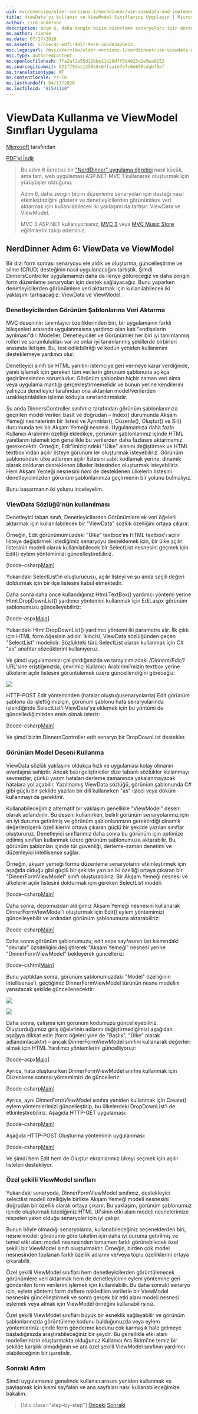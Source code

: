 ```yaml
---
uid: mvc/overview/older-versions-1/nerddinner/use-viewdata-and-implement-viewmodel-classes
title: ViewData'yı kullanın ve ViewModel Sınıflarını Uygulayın | Microsoft Dokümanlar
author: rick-anderson
description: Adım 6, daha zengin biçim düzenleme senaryoları için desteği nasıl etkinleştirdiğini gösterir ve denetleyicilerden görünümlere veri aktarmak için kullanılabilecek iki yaklaşımı da tartışır:...
ms.author: riande
ms.date: 07/27/2010
ms.assetid: 5755ec4c-60f1-4057-9ec0-3a5de3a20e23
msc.legacyurl: /mvc/overview/older-versions-1/nerddinner/use-viewdata-and-implement-viewmodel-classes
msc.type: authoredcontent
ms.openlocfilehash: 7fa2af2a55d12bbe11b29dff594823a1e5ea0152
ms.sourcegitcommit: 022f79dbc1350e0c6ffaa1e7e7c6e850cdabf9af
ms.translationtype: MT
ms.contentlocale: tr-TR
ms.lasthandoff: 04/17/2020
ms.locfileid: "81541110"
---
```

# <a name="use-viewdata-and-implement-viewmodel-classes"></a>ViewData Kullanma ve ViewModel Sınıfları Uygulama

[Microsoft](https://github.com/microsoft) tarafından

[PDF’yi İndir](http://aspnetmvcbook.s3.amazonaws.com/aspnetmvc-nerdinner_v1.pdf)

> Bu adım 6 ücretsiz bir ["NerdDinner" uygulama öğretici](introducing-the-nerddinner-tutorial.md) nasıl küçük, ama tam, web uygulaması ASP.NET MVC 1 kullanarak oluşturmak için yürüyüşler olduğunu.
> 
> Adım 6, daha zengin biçim düzenleme senaryoları için desteği nasıl etkinleştirdiğini gösterir ve denetleyicilerden görünümlere veri aktarmak için kullanılabilecek iki yaklaşımı da tartışır: ViewData ve ViewModel.
> 
> MVC 3 ASP.NET kullanıyorsanız, [MVC 3](../../older-versions/getting-started-with-aspnet-mvc3/cs/intro-to-aspnet-mvc-3.md) veya [MVC Music Store](../../older-versions/mvc-music-store/mvc-music-store-part-1.md) eğitimlerini takip edersiniz.

## <a name="nerddinner-step-6-viewdata-and-viewmodel"></a>NerdDinner Adım 6: ViewData ve ViewModel

Bir dizi form sonrası senaryoyu ele aldık ve oluşturma, güncelleştirme ve silme (CRUD) desteğinin nasıl uygulanacağını tartıştık. Şimdi DinnersController uygulamamızı daha da ileriye götüreceğiz ve daha zengin form düzenleme senaryoları için destek sağlayacağız. Bunu yaparken denetleyicilerden görünümlere veri aktarmak için kullanılabilecek iki yaklaşımı tartışacağız: ViewData ve ViewModel.

### <a name="passing-data-from-controllers-to-view-templates"></a>Denetleyicilerden Görünüm Şablonlarına Veri Aktarma

MVC deseninin tanımlayıcı özelliklerinden biri, bir uygulamanın farklı bileşenleri arasında uygulanmasına yardımcı olan katı "endişelerin ayrılması"dır. Modeller, Denetleyiciler ve Görünümler her biri iyi tanımlanmış rolleri ve sorumlulukları var ve onlar iyi tanımlanmış şekillerde birbirleri arasında iletişim. Bu, test edilebilirliği ve kodun yeniden kullanımını desteklemeye yardımcı olur.

Denetleyici sınıfı bir HTML yanıtını istemciye geri vermeye karar verdiğinde, yanıtı işlemek için gereken tüm verilerin görünüm şablonuna açıkça geçirilmesinden sorumludur. Görünüm şablonları hiçbir zaman veri alma veya uygulama mantığı gerçekleştirmemelidir ve bunun yerine kendilerini yalnızca denetleyici tarafından ona aktarılan model/verilerden uzaklaştırılabilen işleme koduyla sınırlandırmalıdır.

Şu anda DinnersController sınıfımız tarafından görünüm şablonlarımıza geçirilen model verileri basit ve doğrudan – Index() durumunda Akşam Yemeği nesnelerinin bir listesi ve Ayrıntılar(), Düzenle(), Oluştur() ve Sil() durumunda tek bir Akşam Yemeği nesnesi. Uygulamamıza daha fazla Kullanıcı Arabirimi özelliği ekledikçe, görünüm şablonlarımız içinde HTML yanıtlarını işlemek için genellikle bu verilerden daha fazlasını aktarmamız gerekecektir. Örneğin, Edit'imiziçindeki "Ülke" alanını değiştirmek ve HTML textbox'ından açılır listeye görünüm ler oluşturmak isteyebiliriz. Görünüm şablonundaki ülke adlarının açılır listesini sabit kodlamak yerine, dinamik olarak dolduran desteklenen ülkeler listesinden oluşturmak isteyebiliriz. Hem Akşam Yemeği nesnesini *hem* de desteklenen ülkelerin listesini denetleyicimizden görünüm şablonlarımıza geçirmenin bir yolunu bulmalıyız.

Bunu başarmanın iki yolunu inceleyelim.

### <a name="using-the-viewdata-dictionary"></a>ViewData Sözlüğü'nün kullanılması

Denetleyici taban sınıfı, Denetleyicilerden Görünümlere ek veri öğeleri aktarmak için kullanılabilecek bir "ViewData" sözlük özelliğini ortaya çıkarır.

Örneğin, Edit görünümümüzdeki "Ülke" textbox'ını HTML textbox'ı açılır listeye değiştirmek istediğimiz senaryoyu desteklemek için, bir ülke açılır listesinin modeli olarak kullanılabilecek bir SelectList nesnesini geçmek için Edit() eylem yöntemimizi güncelleştirebiliriz.

[!code-csharp[Main](use-viewdata-and-implement-viewmodel-classes/samples/sample1.cs)]

Yukarıdaki SelectList'in oluşturucusu, açılır listeyi ve şu anda seçili değeri doldurmak için bir ilçe listesini kabul etmektedir.

Daha sonra daha önce kullandığımız Html.TextBox() yardımcı yöntemi yerine Html.DropDownList() yardımcı yöntemini kullanmak için Edit.aspx görünüm şablonumuzu güncelleyebiliriz:

[!code-aspx[Main](use-viewdata-and-implement-viewmodel-classes/samples/sample2.aspx)]

Yukarıdaki Html.DropDownList() yardımcı yöntemi iki parametre alır. İlk çıktı için HTML form öğesinin adıdır. İkincisi, ViewData sözlüğünden geçen "SelectList" modelidir. Sözlükteki türü SelectList olarak kullanmak için C# "as" anahtar sözcüklerini kullanıyoruz.

Ve şimdi uygulamamızı çalıştırdığımızda ve tarayıcımızdaki */Dinners/Edit/1* URL'sine eriştiğımızda, çevrimiçi Kullanıcı Arabirimi'mizin textbox yerine ülkelerin açılır listesini görüntülemek üzere güncellendiğini göreceğiz:

![](use-viewdata-and-implement-viewmodel-classes/_static/image1.png)

HTTP-POST Edit yönteminden (hatalar oluştuğusenaryolarda) Edit görünüm şablonu da işlettiğimiziçin, görünüm şablonu hata senaryolarında işlendiğinde SelectList'i ViewData'ya eklemek için bu yöntemi de güncellediğimizden emin olmak isteriz:

[!code-csharp[Main](use-viewdata-and-implement-viewmodel-classes/samples/sample3.cs)]

Ve şimdi bizim DinnersController edit senaryo bir DropDownList destekler.

### <a name="using-a-viewmodel-pattern"></a>Görünüm Model Deseni Kullanma

ViewData sözlük yaklaşımı oldukça hızlı ve uygulaması kolay olmanın avantajına sahiptir. Ancak bazı geliştiriciler dize tabanlı sözlükler kullanmayı sevmezler, çünkü yazım hataları derleme zamanında yakalanmayacak hatalara yol açabilir. Yazılmamış ViewData sözlüğü, görünüm şablonunda C# gibi güçlü bir şekilde yazılan bir dili kullanırken "as" işleci veya döküm kullanmayı da gerektirir.

Kullanabileceğimiz alternatif bir yaklaşım genellikle "ViewModel" deseni olarak adlandırılır. Bu deseni kullanırken, belirli görünüm senaryolarımız için en iyi duruma getirilmiş ve görünüm şablonlarımızın gerektirdiği dinamik değerler/içerik özelliklerini ortaya çıkaran güçlü bir şekilde yazılan sınıflar oluştururuz. Denetleyici sınıflarımız daha sonra bu görünüm için optimize edilmiş sınıfları kullanmak üzere görünüm şablonumuza aktarabilir. Bu, görünüm şablonları içinde tür güvenliği, derleme-zaman denetimi ve düzenleyici intellisense sağlar.

Örneğin, akşam yemeği formu düzenleme senaryolarını etkinleştirmek için aşağıda olduğu gibi güçlü bir şekilde yazılan iki özelliği ortaya çıkaran bir "DinnerFormViewModel" sınıfı oluşturabiliriz: Bir Akşam Yemeği nesnesi ve ülkelerin açılır listesini doldurmak için gereken SelectList modeli:

[!code-csharp[Main](use-viewdata-and-implement-viewmodel-classes/samples/sample4.cs)]

Daha sonra, depomuzdan aldığımız Akşam Yemeği nesnesini kullanarak DinnerFormViewModel'i oluşturmak için Edit() eylem yöntemimizi güncelleyebilir ve ardından görünüm şablonumuza aktarabiliriz:

[!code-csharp[Main](use-viewdata-and-implement-viewmodel-classes/samples/sample5.cs)]

Daha sonra görünüm şablonumuzu, edit.aspx sayfasının üst kısmındaki "devralır" özniteliğini değiştirerek "Akşam Yemeği" nesnesi yerine "DinnerFormViewModel" bekleyerek güncelleriz:

[!code-cshtml[Main](use-viewdata-and-implement-viewmodel-classes/samples/sample6.cshtml)]

Bunu yaptıktan sonra, görünüm şablonumuzdaki "Model" özelliğinin intellisense'i, geçtiğimiz DinnerFormViewModel türünün nesne modelini yansıtacak şekilde güncellenecektir:

![](use-viewdata-and-implement-viewmodel-classes/_static/image2.png)

![](use-viewdata-and-implement-viewmodel-classes/_static/image3.png)

Daha sonra, çalışma için görünüm kodumuzu güncelleyebiliriz. Oluşturduğumuz giriş öğelerinin adlarını değiştirmediğimizi aşağıdan aşağıya dikkat edin (form öğeleri yine de "Başlık", "Ülke" olarak adlandırılacaktır) – ancak DinnerFormViewModel sınıfını kullanarak değerleri almak için HTML Yardımcı yöntemlerini güncelliyoruz:

[!code-aspx[Main](use-viewdata-and-implement-viewmodel-classes/samples/sample7.aspx)]

Ayrıca, hata oluştururken DinnerFormViewModel sınıfını kullanmak için Düzenleme sonrası yöntemimizi de güncelleriz:

[!code-csharp[Main](use-viewdata-and-implement-viewmodel-classes/samples/sample8.cs)]

Ayrıca, aynı *DinnerFormViewModel* sınıfını yeniden kullanmak için Create() eylem yöntemlerimizi güncelleştirip, bu ülkelerdeki DropDownList'i de etkinleştirebiliriz. Aşağıda HTTP-GET uygulaması:

[!code-csharp[Main](use-viewdata-and-implement-viewmodel-classes/samples/sample9.cs)]

Aşağıda HTTP-POST Oluşturma yönteminin uygulanması:

[!code-csharp[Main](use-viewdata-and-implement-viewmodel-classes/samples/sample10.cs)]

Ve şimdi hem Edit hem de Oluştur ekranlarımız ülkeyi seçmek için açılır listeleri destekliyor.

### <a name="custom-shaped-viewmodel-classes"></a>Özel şekilli ViewModel sınıfları

Yukarıdaki senaryoda, DinnerFormViewModel sınıfımız, destekleyici selectlist modeli özelliğiyle birlikte Akşam Yemeği modeli nesnesini doğrudan bir özellik olarak ortaya çıkarır. Bu yaklaşım, görünüm şablonumuz içinde oluşturmak istediğimiz HTML UI'sinin etki alanı modeli nesnelerimize nispeten yakın olduğu senaryolar için iyi çalışır.

Bunun böyle olmadığı senaryolarda, kullanabileceğiniz seçeneklerden biri, nesne modeli görünüme göre tüketim için daha iyi duruma getirilmiş ve temel etki alanı modeli nesnesinden tamamen farklı görünebilecek özel şekilli bir ViewModel sınıfı oluşturmaktır. Örneğin, birden çok model nesnesinden toplanan farklı özellik adlarını ve/veya toplu özelliklerini ortaya çıkarabilir.

Özel şekilli ViewModel sınıfları hem denetleyicilerden görüntülenecek görünümlere veri aktarmak hem de denetleyicinin eylem yöntemine geri gönderilen form verilerini işlemek için kullanılabilir. Bu daha sonraki senaryo için, eylem yöntemi form deftere nakledilen verilerle bir ViewModel nesnesini güncelleştirmek ve sonra gerçek bir etki alanı modeli nesnesi eşlemek veya almak için ViewModel örneğini kullanabilirsiniz.

Özel şekilli ViewModel sınıfları büyük bir esneklik sağlayabilir ve görünüm şablonlarınızda görüntüleme kodunu bulduğunuzda veya eylem yöntemleriniz içinde form gönderme kodunu çok karmaşık hale gelmeye başladığınızda araştırabileceğiniz bir şeydir. Bu genellikle etki alanı modellerinizin oluşturmakta olduğunuz Kullanıcı Ara Birimi'ne temiz bir şekilde karşılık olmadığının ve ara özel şekilli ViewModel sınıfının yardımcı olabileceğinin bir işaretidir.

### <a name="next-step"></a>Sonraki Adım

Şimdi uygulamamız genelinde kullanıcı arasını yeniden kullanmak ve paylaşmak için kısmi sayfaları ve ana sayfaları nasıl kullanabileceğimize bakalım.

> [!div class="step-by-step"]
> [Önceki](provide-crud-create-read-update-delete-data-form-entry-support.md)
> [Sonraki](re-use-ui-using-master-pages-and-partials.md)
